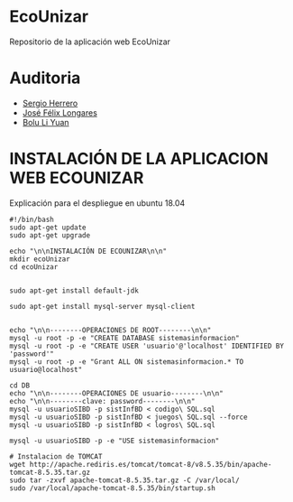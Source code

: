 # EcoUnizar
Repositorio de la aplicación web EcoUnizar

# Auditoria
* [Sergio Herrero](https://github.com/sherrero96)
* [José Félix Longares](https://github.com/pepelongares)
* [Bolu Li Yuan](https://github.com/BoliLi)

#	INSTALACIÓN DE LA APLICACION WEB ECOUNIZAR
Explicación para el despliegue en ubuntu 18.04

```ssh
#!/bin/bash
sudo apt-get update
sudo apt-get upgrade

echo "\n\nINSTALACIÓN DE ECOUNIZAR\n\n"
mkdir ecoUnizar
cd ecoUnizar


sudo apt-get install default-jdk

sudo apt-get install mysql-server mysql-client


echo "\n\n--------OPERACIONES DE ROOT--------\n\n"
mysql -u root -p -e "CREATE DATABASE sistemasinformacion"
mysql -u root -p -e "CREATE USER 'usuario'@'localhost' IDENTIFIED BY 'password'"
mysql -u root -p -e "Grant ALL ON sistemasinformacion.* TO usuario@localhost"

cd DB
echo "\n\n--------OPERACIONES DE usuario--------\n\n"
echo "\n\n--------clave: password--------\n\n"
mysql -u usuarioSIBD -p sistInfBD < codigo\ SQL.sql
mysql -u usuarioSIBD -p sistInfBD < juegos\ SQL.sql --force
mysql -u usuarioSIBD -p sistInfBD < logros\ SQL.sql

mysql -u usuarioSIBD -p -e "USE sistemasinformacion"

# Instalacion de TOMCAT
wget http://apache.rediris.es/tomcat/tomcat-8/v8.5.35/bin/apache-tomcat-8.5.35.tar.gz
sudo tar -zxvf apache-tomcat-8.5.35.tar.gz -C /var/local/
sudo /var/local/apache-tomcat-8.5.35/bin/startup.sh


